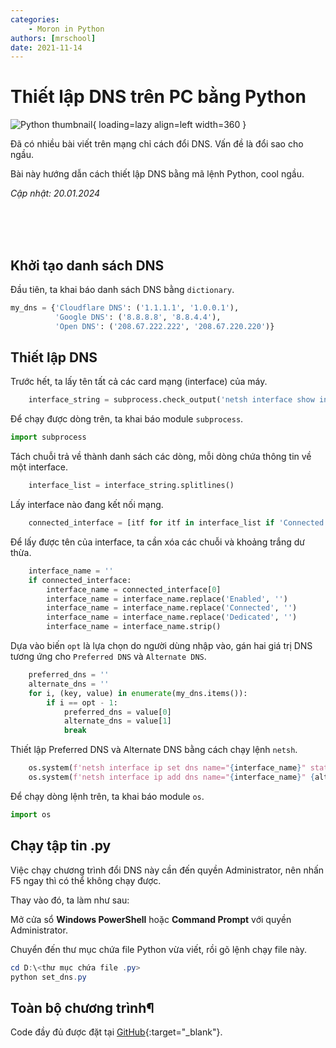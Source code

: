 ```yaml
---
categories:
    - Moron in Python
authors: [mrschool]
date: 2021-11-14
---
```


# Thiết lập DNS trên PC bằng Python

![Python thumbnail](https://api.onedrive.com/v1.0/shares/s!ApQ3j6n6-2wNr9B5wUKxJOOTQJ3QKw/root/content){ loading=lazy align=left width=360 }

Đã có nhiều bài viết trên mạng chỉ cách đổi DNS. Vấn đề là đổi sao cho ngầu.

Bài này hướng dẫn cách thiết lập DNS bằng mã lệnh Python, cool ngầu.

*Cập nhật: 20.01.2024*

<br>
<br>
<br>

<!-- more -->

## Khởi tạo danh sách DNS

Đầu tiên, ta khai báo danh sách DNS bằng `dictionary`.

``` py linenums="5"
my_dns = {'Cloudflare DNS': ('1.1.1.1', '1.0.0.1'),
          'Google DNS': ('8.8.8.8', '8.8.4.4'),
          'Open DNS': ('208.67.222.222', '208.67.220.220')}
```

## Thiết lập DNS

Trước hết, ta lấy tên tất cả các card mạng (interface) của máy.

``` py linenums="17"
    interface_string = subprocess.check_output('netsh interface show interface').decode('utf-8')
```

Để chạy được dòng trên, ta khai báo module `subprocess`.

``` py linenums="1"
import subprocess
```

Tách chuỗi trả về thành danh sách các dòng, mỗi dòng chứa thông tin về một interface.

``` py linenums="20"
    interface_list = interface_string.splitlines()
```

Lấy interface nào đang kết nối mạng.

``` py linenums="23"
    connected_interface = [itf for itf in interface_list if 'Connected' in itf]
```

Để lấy được tên của interface, ta cần xóa các chuỗi và khoảng trắng dư thừa.

``` py linenums="26"
    interface_name = ''
    if connected_interface:
        interface_name = connected_interface[0]
        interface_name = interface_name.replace('Enabled', '')
        interface_name = interface_name.replace('Connected', '')
        interface_name = interface_name.replace('Dedicated', '')    
        interface_name = interface_name.strip()
```

Dựa vào biến `opt` là lựa chọn do người dùng nhập vào, gán hai giá trị DNS tương ứng cho `Preferred DNS` và `Alternate DNS`.

``` py linenums="35"
    preferred_dns = ''
    alternate_dns = ''
    for i, (key, value) in enumerate(my_dns.items()):
        if i == opt - 1:
            preferred_dns = value[0]
            alternate_dns = value[1]
            break
```

Thiết lập Preferred DNS và Alternate DNS bằng cách chạy lệnh `netsh`.


``` py linenums="44"
    os.system(f'netsh interface ip set dns name="{interface_name}" static {preferred_dns}')
    os.system(f'netsh interface ip add dns name="{interface_name}" {alternate_dns} index=2')
```

Để chạy dòng lệnh trên, ta khai báo module `os`.

``` py linenums="2"
import os
```

## Chạy tập tin .py

Việc chạy chương trình đổi DNS này cần đến quyền Administrator, nên nhấn F5 ngay thì có thể không chạy được.

Thay vào đó, ta làm như sau:

Mở cửa sổ **Windows PowerShell** hoặc **Command Prompt** với quyền Administrator.

Chuyển đến thư mục chứa file Python vừa viết, rồi gõ lệnh chạy file này.

``` ps1 linenums="1"
cd D:\<thư mục chứa file .py>
python set_dns.py
```

## Toàn bộ chương trình¶

Code đầy đủ được đặt tại [GitHub](https://github.com/vtchitruong/Network/blob/main/DNS/set_dns.py){:target="_blank"}.